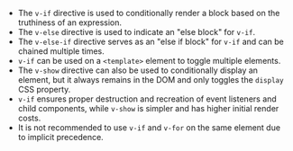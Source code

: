 - The `v-if` directive is used to conditionally render a block based on the truthiness of an expression.
- The `v-else` directive is used to indicate an "else block" for `v-if`.
- The `v-else-if` directive serves as an "else if block" for `v-if` and can be chained multiple times.
- `v-if` can be used on a `<template>` element to toggle multiple elements.
- The `v-show` directive can also be used to conditionally display an element, but it always remains in the DOM and only toggles the `display` CSS property.
- `v-if` ensures proper destruction and recreation of event listeners and child components, while `v-show` is simpler and has higher initial render costs.
- It is not recommended to use `v-if` and `v-for` on the same element due to implicit precedence.
